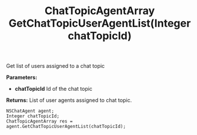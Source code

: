 ﻿---
uid: crmscript_ref_NSChatAgent_GetChatTopicUserAgentList
title: ChatTopicAgentArray GetChatTopicUserAgentList(Integer chatTopicId)
intellisense: NSChatAgent.GetChatTopicUserAgentList
keywords: NSChatAgent, GetChatTopicUserAgentList
so.topic: reference
---

Get list of users assigned to a chat topic

**Parameters:**
 - **chatTopicId** Id of the chat topic

**Returns:** List of user agents assigned to chat topic.

```crmscript
NSChatAgent agent;
Integer chatTopicId;
ChatTopicAgentArray res = agent.GetChatTopicUserAgentList(chatTopicId);
```


